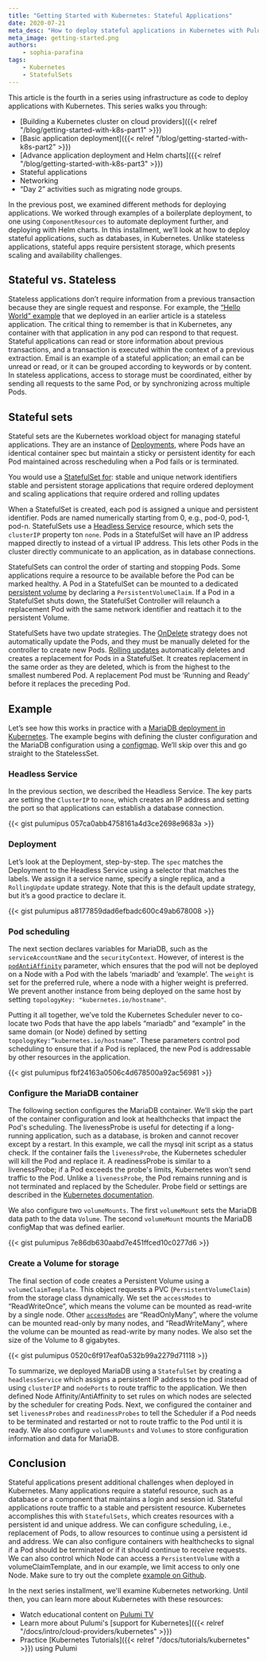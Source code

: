 ```yaml
---
title: "Getting Started with Kubernetes: Stateful Applications"
date: 2020-07-21
meta_desc: "How to deploy stateful applications in Kubernetes with Pulumi"
meta_image: getting-started.png
authors:
    - sophia-parafina
tags:
    - Kubernetes
    - StatefulSets
---
```


This article is the fourth in a series using infrastructure as code to deploy applications with Kubernetes. This series walks you through:

- [Building a Kubernetes cluster on cloud providers]({{< relref "/blog/getting-started-with-k8s-part1" >}})
- [Basic application deployment]({{< relref "/blog/getting-started-with-k8s-part2" >}})
- [Advance application deployment and Helm charts]({{< relref "/blog/getting-started-with-k8s-part3" >}})
- Stateful applications
- Networking
- “Day 2” activities such as migrating node groups.

In the previous post, we examined different methods for deploying applications. We worked through examples of a boilerplate deployment, to one using `ComponentResources` to automate deployment further, and deploying with Helm charts. In this installment, we’ll look at how to deploy stateful applications, such as databases, in Kubernetes. Unlike stateless applications, stateful apps require persistent storage, which presents scaling and availability challenges.

<!--more-->

## Stateful vs. Stateless

Stateless applications don’t require information from a previous transaction because they are single request and response. For example, the [“Hello World” example](https://www.pulumi.com/blog/getting-started-with-k8s-part2/#examples) that we deployed in an earlier article is a stateless application. The critical thing to remember is that in Kubernetes, any container with that application in any pod can respond to that request.
Stateful applications can read or store information about previous transactions, and a transaction is executed within the context of a previous extraction. Email is an example of a stateful application; an email can be unread or read, or it can be grouped according to keywords or by content. In stateless applications, access to storage must be coordinated, either by sending all requests to the same Pod, or by synchronizing across multiple Pods.

## Stateful sets

Stateful sets are the Kubernetes workload object for managing stateful applications. They are an instance of [Deployments](https://kubernetes.io/docs/concepts/workloads/controllers/deployment/), where Pods have an identical container spec but maintain a sticky or persistent identity for each Pod maintained across rescheduling when a Pod fails or is terminated.

You would use a [StatefulSet for](https://kubernetes.io/docs/concepts/workloads/controllers/statefulset/#using-statefulsets):
stable and unique network identifiers
stable and persistent storage
applications that require ordered deployment and scaling
applications that require ordered and rolling updates

When a StatefulSet is created, each pod is assigned a unique and persistent identifier. Pods are named numerically starting from 0, e.g., pod-0, pod-1, pod-n. StatefulSets use a [Headless Service](https://kubernetes.io/docs/concepts/services-networking/service/#headless-services) resource, which sets the `clusterIP` property ton `none`. Pods in a StatefulSet will have an IP address mapped directly to instead of a virtual IP address. This lets other Pods in the cluster directly communicate to an application, as in database connections.

StatefulSets can control the order of starting and stopping Pods. Some applications require a resource to be available before the Pod can be marked healthy. A Pod in a StatefulSet can be mounted to a dedicated [persistent volume](https://kubernetes.io/docs/concepts/storage/persistent-volumes/) by declaring a `PersistentVolumeClaim`. If a Pod in a StatefulSet shuts down, the StatefulSet Controller will relaunch a replacement Pod with the same network identifier and reattach it to the persistent Volume.

StatefulSets have two update strategies. The [OnDelete](https://kubernetes.io/docs/concepts/workloads/controllers/statefulset/#on-delete) strategy does not automatically update the Pods, and they must be manually deleted for the controller to create new Pods. [Rolling updates](https://kubernetes.io/docs/concepts/workloads/controllers/statefulset/#rolling-updates) automatically deletes and creates a replacement for Pods in a StatefulSet. It creates replacement in the same order as they are deleted, which is from the highest to the smallest numbered Pod. A replacement Pod must be ‘Running and Ready’ before it replaces the preceding Pod.

## Example

Let’s see how this works in practice with a [MariaDB deployment in Kubernetes](https://github.com/pulumi/kubernetes-guides/tree/master/apps/statefulset). The example begins with defining the cluster configuration and the MariaDB configuration using a [configmap](https://kubernetes.io/docs/concepts/configuration/configmap/). We’ll skip over this and go straight to the StatelessSet.

### Headless Service

In the previous section, we described the Headless Service. The key parts are setting the `ClusterIP` to `none`, which creates an IP address and setting the port so that applications can establish a database connection.

{{< gist pulumipus 057ca0abb4758161a4d3ce2698e9683a >}}

### Deployment

Let’s look at the Deployment, step-by-step. The `spec` matches the Deployment to the Headless Service using a selector that matches the labels. We assign it a service name, specify a single replica, and a `RollingUpdate` update strategy. Note that this is the default update strategy, but it’s a good practice to declare it.

{{< gist pulumipus a8177859dad6efbadc600c49ab678008 >}}

### Pod scheduling

The next section declares variables for MariaDB, such as the `serviceAccountName` and the `securityContext`. However, of interest is the [`podAntiAffinity`](https://kubernetes.io/docs/concepts/scheduling-eviction/assign-pod-node/#affinity-and-anti-affinity) parameter, which ensures that the pod will not be deployed on a Node with a Pod with the labels ‘mariadb’ and ‘example’. The `weight` is set for the preferred rule, where a node with a higher weight is preferred. We prevent another instance from being deployed on the same host by setting `topologyKey: "kubernetes.io/hostname"`.

Putting it all together, we’ve told the Kubernetes Scheduler never to co-locate two Pods that have the app labels “mariadb” and “example” in the same domain (or Node) defined by setting `topologyKey:”kubernetes.io/hostname”`. These parameters control pod scheduling to ensure that if a Pod is replaced, the new Pod is addressable by other resources in the application.

{{< gist pulumipus fbf24163a0506c4d678500a92ac56981 >}}

### Configure the MariaDB container

The following section configures the MariaDB container. We’ll skip the part of the container configuration and look at healthchecks that impact the Pod's scheduling. The livenessProbe is useful for detecting if a long-running application, such as a database, is broken and cannot recover except by a restart.  In this example, we call the mysql init script as a status check. If the container fails the `livenessProbe`, the Kubernetes scheduler will kill the Pod and replace it. A readinessProbe is similar to a livenessProbe; if a Pod exceeds the probe's limits, Kubernetes won’t send traffic to the Pod. Unlike a `livenessProbe`, the Pod remains running and is not terminated and replaced by the Scheduler. Probe field or settings are described in the [Kubernetes documentation](https://kubernetes.io/docs/tasks/configure-pod-container/configure-liveness-readiness-startup-probes/#configure-probes).

We also configure two `volumeMounts`. The first `volumeMount` sets the MariaDB data path to the data `Volume`. The second `volumeMount` mounts the MariaDB configMap that was defined earlier.

{{< gist pulumipus 7e86db630aabd7e451ffced10c0277d6 >}}

### Create a Volume for storage

The final section of code creates a Persistent Volume using a `volumeClaimTemplate`. This object requests a PVC (`PersistentVolumeClaim`) from the storage class dynamically. We set the `accessModes` to “ReadWriteOnce”, which means the volume can be mounted as read-write by a single node. Other [`accessModes`](https://kubernetes.io/docs/concepts/storage/persistent-volumes/#access-modes) are “ReadOnlyMany”, where the volume can be mounted read-only by many nodes, and “ReadWriteMany”, where the volume can be mounted as read-write by many nodes. We also set the size of the Volume to 8 gigabytes.

{{< gist pulumipus 0520c6f917eaf0a532b99a2279d71118 >}}

To summarize, we deployed MariaDB using a `StatefulSet` by creating a `headlessService` which assigns a persistent IP address to the pod instead of using `clusterIP` and `nodePorts` to route traffic to the application. We then defined Node Affinity/AntiAffinity to set rules on which nodes are selected by the scheduler for creating Pods. Next, we configured the container and set `livenessProbes` and `readinessProbes` to tell the Scheduler if a Pod needs to be terminated and restarted  or not to route traffic to the Pod until it is ready. We also configure `volumeMounts` and `Volumes` to store configuration information and data for MariaDB.

## Conclusion

Stateful applications present additional challenges when deployed in Kubernetes. Many applications require a stateful resource, such as a database or a component that maintains a login and session id. Stateful applications route traffic to a stable and persistent resource. Kubernetes accomplishes this with `StatefulSets`, which creates resources with a persistent id and unique address. We can configure scheduling, i.e., replacement of Pods, to allow resources to continue using a persistent id and address. We can also configure containers with healthchecks to signal if a Pod should be terminated or if it should continue to receive requests. We can also control which Node can access a `PersistentVolume` with a volumeClaimTemplate, and in our example, we limit access to only one Node. Make sure to try out the complete [example on Github](https://github.com/pulumi/kubernetes-guides/tree/master/apps/statefulset).

 In the next series installment, we'll examine Kubernetes networking. Until then, you can learn more about Kubernetes with these resources:

- Watch educational content on [Pulumi TV](https://www.youtube.com/pulumitv)
- Learn more about Pulumi's [support for Kubernetes]({{< relref "/docs/intro/cloud-providers/kubernetes" >}})
- Practice [Kubernetes Tutorials]({{< relref "/docs/tutorials/kubernetes" >}}) using Pulumi
